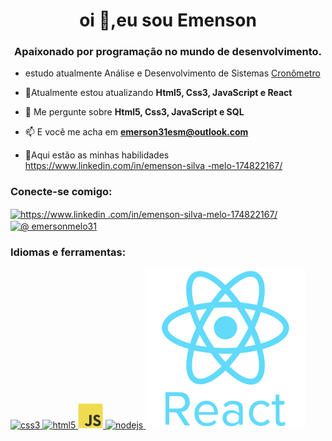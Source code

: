 <h1 align="center">oi 👋,eu sou Emenson</h1>
<h3 align="center">Apaixonado por programação no mundo de desenvolvimento.</h3>

- estudo atualmente Análise e Desenvolvimento de Sistemas [Cronômetro]( file:///C:/Users/emers/OneDrive/%C3%81rea%20de%20Trabalho/cronometro/index.html)

- 🌱Atualmente estou atualizando **Html5, Css3, JavaScript e React**

- 💬 Me pergunte sobre **Html5, Css3, JavaScript e SQL**

- 📫 E você me acha em **emerson31esm@outlook.com**

- 📄Aqui estão as minhas habilidades [https://www.linkedin.com/in/emenson-silva -melo-174822167/](https://www.linkedin.com/in/emenson-silva-melo-174822167/)

<h3 align="left">Conecte-se comigo:</h3>
<p align="left ">
<a href="https://linkedin.com/in/https://www.linkedin.com/in/emenson-silva-melo-174822167/" target="blank"><img align="center" src ="https://raw.githubusercontent.com/rahuldkjain/github-profile-readme-generator/master/src/images/icons/Social/linked-in-alt.svg" alt="https://www.linkedin .com/in/emenson-silva-melo-174822167/" height="30" width="40" /></a>
<a href="https://instagram.com/@emersonmelo31" target="blank "><img align="center" src="https://raw.githubusercontent.com/rahuldkjain/github-profile-readme-generator/master/src/images/icons/Social/instagram.svg" alt="@ emersonmelo31" height="30" width="40" /></a>
</p>

<h3 align="left">Idiomas e ferramentas:</h3>
<p align="left"> <a href="https://www.w3schools.com/css/" target="_blank" rel="noreferrer"> <img src="https://raw.githubusercontent. com/devicons/devicon/master/icons/css3/css3-original-wordmark.svg" alt="css3" width="40" height="40"/> </a> <a href="https:// www.w3.org/html/" target="_blank" rel="noreferrer"> <img src="https://raw.githubusercontent.com/devicons/devicon/master/icons/html5/html5-original-wordmark .svg" alt="html5" width="40" height="40"/> </a> <a href="https://developer.mozilla.org/en-US/docs/Web/JavaScript" destino ="_blank" rel="noreferrer"> <img src="https://raw.githubusercontent.com/devicons/devicon/master/icons/javascript/javascript-original.svg" alt="javascript" width="40" height="40"/ > </a> <a href="https://nodejs.org" target="_blank" rel="noreferrer"> <img src="https://raw.githubusercontent.com/devicons/devicon/master/ icons/nodejs/nodejs-original-wordmark.svg" alt="nodejs" width="40" height="40"/> </a> <a href="https://reactjs.org/" target=" _blank" rel="noreferrer"> <img src="https://raw.githubusercontent.com/devicons/devicon/master/icons/react/react-original-wordmark.svg" alt="reagir" largura="40" altura="40"/> </a> </p>
<!---
Emerson35-code/Emerson35-code is a ✨ special ✨ repository because its `README.md` (this file) appears on your GitHub profile.
You can click the Preview link to take a look at your changes.
--->
